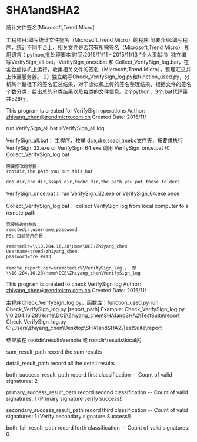 # SHA1andSHA2
统计文件签名(Microsoft,Trend Micro)

工程项目:编写统计文件签名（Microsoft,Trend Micro）的程序
简要介绍:编写程序，统计不同平台上、相关文件是否带有所需签名（Microsoft,Trend Micro）
所用语言：python,批处理脚本
时间:2015/11/11 - 2015/11/13
*个人贡献:1）独立编写VerifySign_all.bat，VerifySign_once.bat 和 Collect_VerifySign_log.bat，在各台虚拟机上运行，收集相关文件的签名（Microsoft,Trend Micro），整理汇总并上传至服务器。
2）独立编写Check_VerifySign_log.py和function_used.py，分析某个路径下的签名汇总结果，对于虚拟机上传的签名整理结果，根据文件的签名个数分类，给出总的分类结果以及每类的文件信息。2个python，3个.bat代码量共528行。

This program is created for VerifySign operations
Author:         zhiyang_chen@trendmicro.com.cn
Created Date:   2015/11/

run VerifySign_all.bat >VerifySign_all.log

VerifySign_all.bat：
    主程序，枚举 dce,dre,ssapi,tmebc文件夹，按要求执行 VerifySign_32.exe or VerifySign_64.exe
    调用 VerifySign_once.bat 和 Collect_VerifySign_log.bat

    需要修改的参数：
    rootdir,the path you put this bat
         
    dce_dir,dre_dir,ssapi_dir,tmebc_dir,the path you put these folders

VerifySign_once.bat：
    run VerifySign_32.exe or VerifySign_64.exe once

Collect_VerifySign_log.bat：
    collect VerifySign log from local computer to a remote path 

    需要修改的参数：
    remotedir,username,password
    PS: 目前使用的是：

    remotedir=\\10.204.16.28\Home\DCE\Zhiyang_chen
    username=trend\zhiyang_chen
    password=tre!##13

    remote_report_dir=%remotedir%\VerifySign_log ， 即 \\10.204.16.28\Home\DCE\Zhiyang_chen\VerifySign_log

This program is created to check VerifySign log
Author:         zhiyang_chen@trendmicro.com.cn
Created Date:   2015/11/

主程序Check_VerifySign_log.py，函数库：function_used.py
run Check_VerifySign_log.py [report_path]
Example:
    Check_VerifySign_log.py \\10.204.16.28\Home\DCE\Zhiyang_chen\SHA1andSHA2\TestSuite\report
    Check_VerifySign_log.py C:\Users\zhiyang_chen\Desktop\SHA1andSHA2\TestSuite\report

结果放在 rootdir\results\remote 或 rootdir\results\local内

sum_result_path record the sum results

detail_result_path record all the detail results

both_success_result_path record first classification -- Count of valid signatures: 2

primary_success_result_path record second classification -- Count of valid signatures: 1 (Primary signature verify success!)

secondary_success_result_path record third classification -- Count of valid signatures: 1 (Verify secondary signature Success!)

both_fail_result_path record forth classification -- Count of valid signatures: 0